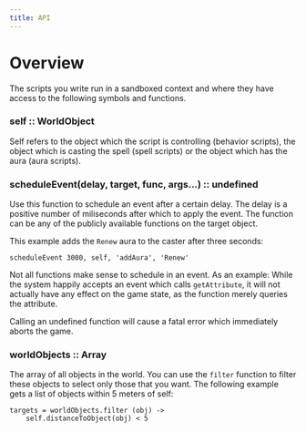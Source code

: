 ```yaml
---
title: API
---
```


# Overview

The scripts you write run in a sandboxed context and where they have access to
the following symbols and functions.


### self :: WorldObject

Self refers to the object which the script is controlling (behavior scripts),
the object which is casting the spell (spell scripts) or the object which has
the aura (aura scripts).


### scheduleEvent(delay, target, func, args...) :: undefined

Use this function to schedule an event after a certain delay. The delay is
a positive number of miliseconds after which to apply the event. The function
can be any of the publicly available functions on the target object.

This example adds the `Renew` aura to the caster after three seconds:

    scheduleEvent 3000, self, 'addAura', 'Renew'

Not all functions make sense to schedule in an event. As an example: While the
system happily accepts an event which calls `getAttribute`, it will not
actually have any effect on the game state, as the function merely queries the
attribute.

Calling an undefined function will cause a fatal error which immediately
aborts the game.


### worldObjects :: Array

The array of all objects in the world. You can use the `filter` function to
filter these objects to select only those that you want. The following example
gets a list of objects within 5 meters of self:

    targets = worldObjects.filter (obj) ->
        self.distanceToObject(obj) < 5
